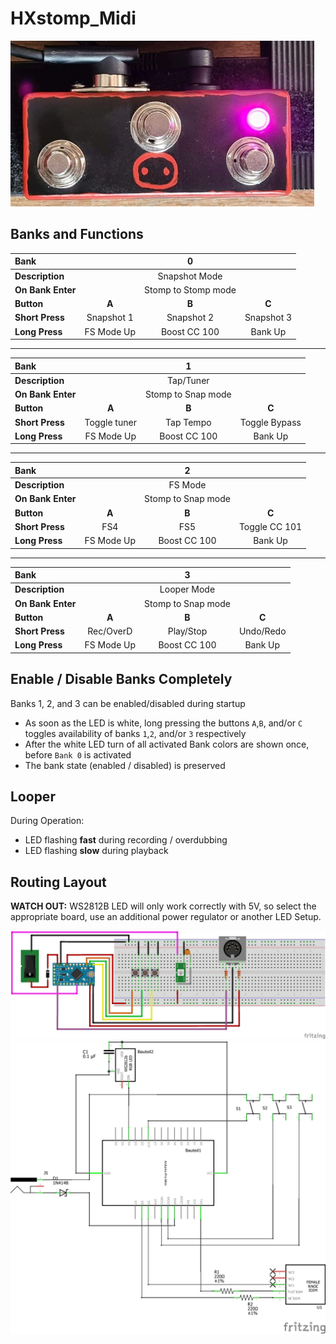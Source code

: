 # HXstomp_Midi

![](01_midi.jpg)

## Banks and Functions

| Bank              |            |          0          |            |
| :---------------- | :--------: | :-----------------: | :--------: |
| **Description**   |            |    Snapshot Mode    |            |
| **On Bank Enter** |            | Stomp to Stomp mode |            |
| **Button**        |   **A**    |        **B**        |   **C**    |
| **Short Press**   | Snapshot 1 |     Snapshot 2      | Snapshot 3 |
| **Long Press**    | FS Mode Up |    Boost CC 100     |  Bank Up   |

---

| Bank              |              |         1          |               |
| :---------------- | :----------: | :----------------: | :-----------: |
| **Description**   |              |     Tap/Tuner      |               |
| **On Bank Enter** |              | Stomp to Snap mode |               |
| **Button**        |    **A**     |       **B**        |     **C**     |
| **Short Press**   | Toggle tuner |     Tap Tempo      | Toggle Bypass |
| **Long Press**    |  FS Mode Up  |    Boost CC 100    |    Bank Up    |

---

| Bank              |            |         2          |               |
| :---------------- | :--------: | :----------------: | :-----------: |
| **Description**   |            |      FS Mode       |               |
| **On Bank Enter** |            | Stomp to Snap mode |               |
| **Button**        |   **A**    |       **B**        |     **C**     |
| **Short Press**   |    FS4     |        FS5         | Toggle CC 101 |
| **Long Press**    | FS Mode Up |    Boost CC 100    |    Bank Up    |

---

| Bank              |            |         3          |           |
| :---------------- | :--------: | :----------------: | :-------: |
| **Description**   |            |    Looper Mode     |           |
| **On Bank Enter** |            | Stomp to Snap mode |           |
| **Button**        |   **A**    |       **B**        |   **C**   |
| **Short Press**   | Rec/OverD  |     Play/Stop      | Undo/Redo |
| **Long Press**    | FS Mode Up |    Boost CC 100    |  Bank Up  |

## Enable / Disable Banks Completely

Banks 1, 2, and 3 can be enabled/disabled during startup

- As soon as the LED is white, long pressing the buttons `A`,`B`, and/or `C` toggles availability of banks `1`,`2`, and/or `3` respectively
- After the white LED turn of all activated Bank colors are shown once, before `Bank 0` is activated
- The bank state (enabled / disabled) is preserved

## Looper

During Operation:

- LED flashing **fast** during recording / overdubbing
- LED flashing **slow** during playback

## Routing Layout
**WATCH OUT:** WS2812B LED will only work correctly with 5V, so select the appropriate board, use an additional power regulator or another LED Setup.

![](HX_Stomp_Midi_Steckplatine.png)
![](HX_Stomp_Midi_Schaltplan.png)
